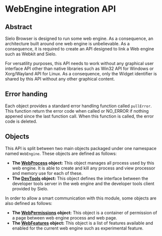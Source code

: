 WebEngine integration API
=========================

Abstract
--------

Sielo Browser is designed to run some web engine.
As a consequence, an architecture built around one web engine is unbelievable.
As a consequence, it is required to create an API designed to link a Web engine such as Webkit and Sielo.

For versatility purposes, this API needs to work without any graphical user interface API other than native libraries
such as Win32 API for Windows or Xorg/Wayland API for Linux.
As a consequence, only the Widget identifier is shared by this API without any other graphical content.

Error handing
-------------

Each object provides a standard error handling function called `pullError`.
This function return the error code when called or NO_ERROR if nothing appened since the last function call.
When this function is called, the error code is deleted.

Objects
-------

This API is split between two main objects packaged under one namespace
named `WebEngine`. These objects are defined as follows:

 * **The [WebProcess](WebProcess.md) object:** This object manages all process used by this web engine. It is able to create and kill any process and view processor and memory use for each of these.
 * **The [DevTools](DevTools.md) object:** This object defines the interface between the developer tools server in the web engine and the developer tools client provided by Sielo.
 
In order to allow a smart communication with this module, some objects are also defined as follows:

 * **The [WebPermissions](WebPermissions.md) object:** This object is a container of permission of a page between web engine process and web page.
 * **The [WebFeatures](WebFeatures.md) object:** This object is a list of features available and enabled for the current web engine such as experimental feature.
